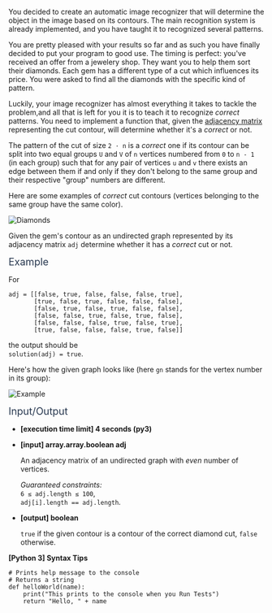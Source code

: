 <p>You decided to create an automatic image recognizer that will determine the object in the image based on its contours. The main recognition system is already implemented, and you have taught it to recognized several patterns.</p>
<p>You are pretty pleased with your results so far and as such you have finally decided to put your program to good use. The timing is perfect: you've received an offer from a jewelery shop. They want you to help them sort their diamonds. Each gem has a different type of a cut which influences its price. You were asked to find all the diamonds with the specific kind of pattern.</p>
<p>Luckily, your image recognizer has almost everything it takes to tackle the problem,and all that is left for you it is to teach it to recognize <em>correct</em> patterns. You need to implement a function that, given the <a href="keyword://adjacency-matrix-unweighted" target="_blank">adjacency matrix</a> representing the cut contour, will determine whether it's a <em>correct</em> or not.</p>
<p>The pattern of the cut of size <code>2 · n</code> is a <em>correct</em> one if its contour can be split into two equal groups <code>U</code> and <code>V</code> of <code>n</code> vertices numbered from <code>0</code> to <code>n - 1</code> (in each group) such that for any pair of vertices <code>u</code> and <code>v</code> there exists an edge between them if and only if they don't belong to the same group and their respective "group" numbers are different.</p>
<p>Here are some examples of <em>correct</em> cut contours (vertices belonging to the same group have the same color).</p>
<p><img src="https://codesignal.s3.amazonaws.com/tasks/isCorrectlyCut/img/diamonds.png?_tm=1624357929604" alt="Diamonds" /></p>
<p>Given the gem's contour as an undirected graph represented by its adjacency matrix <code>adj</code> determine whether it has a <em>correct</em> cut or not.</p>
<p><span class="markdown--header" style="color:#2b3b52;font-size:1.4em">Example</span></p>
<p>For</p>
<pre><code>adj = [[false, true, false, false, false, true],
       [true, false, true, false, false, false],
       [false, true, false, true, false, false],
       [false, false, true, false, true, false],
       [false, false, false, true, false, true],
       [true, false, false, false, true, false]]
</code></pre>
<p>the output should be<br />
<code>solution(adj) = true</code>.</p>
<p>Here's how the given graph looks like (here <code>gn</code> stands for the vertex number in its group):</p>
<p><img src="https://codesignal.s3.amazonaws.com/tasks/isCorrectlyCut/img/example1.png?_tm=1624357929865" alt="Example" /></p>
<p><span class="markdown--header" style="color:#2b3b52;font-size:1.4em">Input/Output</span></p>
<ul>
<li>
<p><strong>[execution time limit] 4 seconds (py3)</strong></p>
</li>
<li>
<p><strong>[input] array.array.boolean adj</strong></p>
<p>An adjacency matrix of an undirected graph with <em>even</em> number of vertices.</p>
<p><em>Guaranteed constraints:</em><br />
<code>6 ≤ adj.length ≤ 100</code>,<br />
<code>adj[i].length == adj.length</code>.</p>
</li>
<li>
<p><strong>[output] boolean</strong></p>
<p><code>true</code> if the given contour is a contour of the correct diamond cut, <code>false</code> otherwise.</p>
</li>
</ul>
<p><strong>[Python 3] Syntax Tips</strong></p>
<pre><code class="language-python"><span class="hljs-comment"># Prints help message to the console</span>
<span class="hljs-comment"># Returns a string</span>
<span class="hljs-keyword">def</span> <span class="hljs-title function_">helloWorld</span>(<span class="hljs-params">name</span>):
    <span class="hljs-built_in">print</span>(<span class="hljs-string">"This prints to the console when you Run Tests"</span>)
    <span class="hljs-keyword">return</span> <span class="hljs-string">"Hello, "</span> + name

</code></pre>
